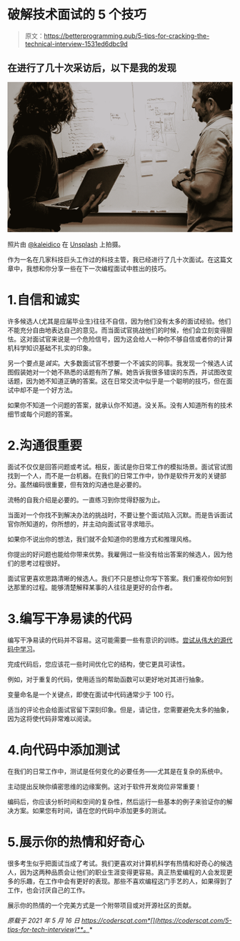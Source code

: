 # 破解技术面试的 5 个技巧

> 原文：<https://betterprogramming.pub/5-tips-for-cracking-the-technical-interview-1531ed6dbc9d>

## 在进行了几十次采访后，以下是我的发现

![](img/081c1eac814664351a6364599a462e70.png)

照片由 [@kaleidico](https://unsplash.com/@kaleidico) 在 [Unsplash](https://unsplash.com/) 上拍摄。

作为一名在几家科技巨头工作过的科技主管，我已经进行了几十次面试。在这篇文章中，我想和你分享一些在下一次编程面试中胜出的技巧。

# 1.自信和诚实

许多候选人(尤其是应届毕业生)往往不自信，因为他们没有太多的面试经验。他们不能充分自由地表达自己的意见。而当面试官挑战他们的时候，他们会立刻变得胆怯。这对面试官来说是一个危险信号，因为这会给人一种你不够自信或者你的计算机科学知识基础不扎实的印象。

另一个要点是*诚实*。大多数面试官不想要一个不诚实的同事。我发现一个候选人试图假装她对一个她不熟悉的话题有所了解。她告诉我很多错误的东西，并试图改变话题，因为她不知道正确的答案。这在日常交流中似乎是一个聪明的技巧，但在面试中却不是一个好方法。

如果你不知道一个问题的答案，就承认你不知道。没关系。没有人知道所有的技术细节或每个问题的答案。

# 2.沟通很重要

面试不仅仅是回答问题或考试。相反，面试是你日常工作的模拟场景。面试官试图找到一个人，而不是一台机器。在我们的日常工作中，协作是软件开发的关键部分。虽然编码很重要，但有效的沟通也是必要的。

流畅的自我介绍是必要的。一直练习到你觉得舒服为止。

当面对一个你找不到解决办法的挑战时，不要让整个面试陷入沉默。而是告诉面试官你所知道的，你所想的，并主动向面试官寻求暗示。

如果你不说出你的想法，我们就不会知道你的思维方式和推理风格。

你提出的好问题也能给你带来优势。我雇佣过一些没有给出答案的候选人，因为他们的思考过程很好。

面试官更喜欢思路清晰的候选人。我们不只是想让你写下答案。我们重视你如何到达那里的过程。能够清楚解释某事的人往往是更好的合作者。

# 3.编写干净易读的代码

编写干净易读的代码并不容易。这可能需要一些有意识的训练。[尝试从伟大的源代码中学习](https://coderscat.com/5-tips-for-tech-interview/learn-from-source-code)。

完成代码后，您应该花一些时间优化它的结构，使它更具可读性。

例如，对于重复的代码，使用适当的帮助函数可以更好地对其进行抽象。

变量命名是一个关键点，即使在面试中代码通常少于 100 行。

适当的评论也会给面试官留下深刻印象。但是，请记住，您需要避免太多的抽象，因为这将使代码非常难以阅读。

# 4.向代码中添加测试

在我们的日常工作中，测试是任何变化的必要任务——尤其是在复杂的系统中。

主动提出反映你缜密思维的边缘案例。这对于软件开发岗位非常重要！

编码后，你应该分析时间和空间的复杂性，然后运行一些基本的例子来验证你的解决方案。如果您有时间，请在您的代码中添加更多的测试。

# 5.展示你的热情和好奇心

很多考生似乎把面试当成了考试。我们更喜欢对计算机科学有热情和好奇心的候选人，因为这两种品质会让他们的职业生涯变得更容易。真正热爱编程的人会发现更多的乐趣，在工作中会有更好的表现。那些不喜欢编程这门手艺的人，如果得到了工作，也会讨厌自己的工作。

展示你的热情的一个完美方式是一个附带项目或对开源社区的贡献。

*原载于 2021 年 5 月 16 日 https://coderscat.com*[](https://coderscat.com/5-tips-for-tech-interview)**。**